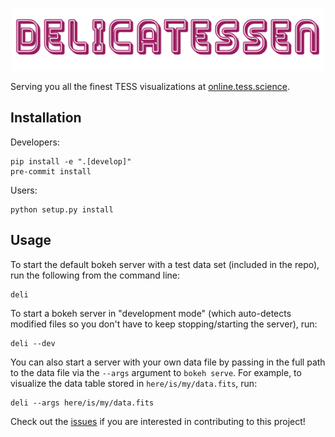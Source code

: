 <p align="center">
  <img width = "500" src="./deli_logo_med_res.gif"/>
</p>

Serving you all the finest TESS visualizations at
[online.tess.science](https://online.tess.science).

## Installation

Developers:

```
pip install -e ".[develop]"
pre-commit install
```

Users:

```
python setup.py install
```

## Usage

To start the default bokeh server with a test data set (included in the repo),
run the following from the command line:

```
deli
```

To start a bokeh server in "development mode" (which auto-detects modified files
so you don't have to keep stopping/starting the server), run:

```
deli --dev
```

You can also start a server with your own data file by passing in the full path
to the data file via the `--args` argument to `bokeh serve`. For example, to
visualize the data table stored in `here/is/my/data.fits`, run:

```
deli --args here/is/my/data.fits
```

Check out the [issues](https://github.com/adrn/delicatessen/issues)
if you are interested in contributing to this project!
